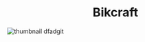 <h1 align="center"> Bikcraft </h1>

![thumbnail](https://user-images.githubusercontent.com/64365302/118527152-61ed3b00-b717-11eb-9d9e-5a7f84c76711.png)
dfadgit 
